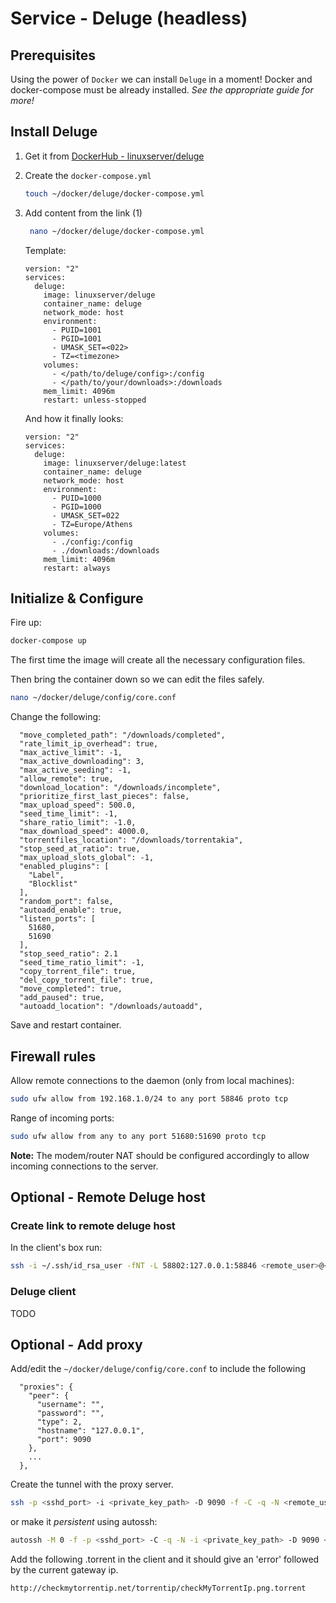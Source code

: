 # Service - Deluge (headless)

## Prerequisites
Using the power of `Docker` we can install `Deluge` in a moment!
Docker and docker-compose must be already installed. 
_See the appropriate guide for more!_

## Install Deluge
1. Get it from [DockerHub - linuxserver/deluge](https://hub.docker.com/r/linuxserver/deluge)
2. Create the `docker-compose.yml`
    ```bash
    touch ~/docker/deluge/docker-compose.yml
    ```
3.  Add content from the link (1)
    ```bash
     nano ~/docker/deluge/docker-compose.yml
    ```
    Template:
    ```docker
    version: "2"
    services:
      deluge:
        image: linuxserver/deluge
        container_name: deluge
        network_mode: host
        environment:
          - PUID=1001
          - PGID=1001
          - UMASK_SET=<022>
          - TZ=<timezone>
        volumes:
          - </path/to/deluge/config>:/config
          - </path/to/your/downloads>:/downloads
        mem_limit: 4096m
        restart: unless-stopped
    ```
    And how it finally looks:

    ```docker
    version: "2"
    services:
      deluge:
        image: linuxserver/deluge:latest
        container_name: deluge
        network_mode: host
        environment:
          - PUID=1000
          - PGID=1000
          - UMASK_SET=022
          - TZ=Europe/Athens
        volumes:
          - ./config:/config
          - ./downloads:/downloads
        mem_limit: 4096m
        restart: always
    ```

## Initialize & Configure
Fire up:
```bash
docker-compose up
```
The first time the image will create all the necessary configuration files.

Then bring the container down so we can edit the files safely.
```bash
nano ~/docker/deluge/config/core.conf
```
Change the following:
```
  "move_completed_path": "/downloads/completed",
  "rate_limit_ip_overhead": true,
  "max_active_limit": -1,
  "max_active_downloading": 3,
  "max_active_seeding": -1,
  "allow_remote": true,
  "download_location": "/downloads/incomplete",
  "prioritize_first_last_pieces": false,
  "max_upload_speed": 500.0,
  "seed_time_limit": -1,
  "share_ratio_limit": -1.0,
  "max_download_speed": 4000.0,
  "torrentfiles_location": "/downloads/torrentakia",
  "stop_seed_at_ratio": true,
  "max_upload_slots_global": -1,
  "enabled_plugins": [
    "Label",
    "Blocklist"
  ],
  "random_port": false,
  "autoadd_enable": true,
  "listen_ports": [
    51680,
    51690
  ],
  "stop_seed_ratio": 2.1
  "seed_time_ratio_limit": -1,
  "copy_torrent_file": true,
  "del_copy_torrent_file": true,
  "move_completed": true,
  "add_paused": true,
  "autoadd_location": "/downloads/autoadd",
```
Save and restart container.

## Firewall rules
Allow remote connections to the daemon (only from local machines):
```bash
sudo ufw allow from 192.168.1.0/24 to any port 58846 proto tcp
```
Range of incoming ports:
```bash
sudo ufw allow from any to any port 51680:51690 proto tcp
```
**Note:** The modem/router NAT should be configured accordingly to allow incoming connections to the server.

## Optional - Remote Deluge host

### Create link to remote deluge host
In the client's box run:
```bash
ssh -i ~/.ssh/id_rsa_user -fNT -L 58802:127.0.0.1:58846 <remote_user>@<deluge_running_host_ip>
```

### Deluge client
TODO

## Optional - Add proxy
Add/edit the `~/docker/deluge/config/core.conf` to include the following
```
  "proxies": {
    "peer": {
      "username": "",
      "password": "",
      "type": 2,
      "hostname": "127.0.0.1",
      "port": 9090
    },
    ...
  },
```
Create the tunnel with the proxy server.
```bash
ssh -p <sshd_port> -i <private_key_path> -D 9090 -f -C -q -N <remote_user>@<remote_proxy_ip>
```
or make it _persistent_ using autossh:
```bash
autossh -M 0 -f -p <sshd_port> -C -q -N -i <private_key_path> -D 9090 <remote_user>@<remote_proxy_ip>
```
Add the following .torrent in the client and it should give an 'error' followed by the current gateway ip.
```
http://checkmytorrentip.net/torrentip/checkMyTorrentIp.png.torrent
```
